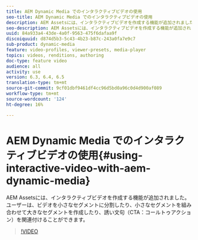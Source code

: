 ```yaml
---
title: AEM Dynamic Media でのインタラクティブビデオの使用
seo-title: AEM Dynamic Media でのインタラクティブビデオの使用
description: AEM Assetsには、インタラクティブビデオを作成する機能が追加されました。ユーザーは、ビデオを小さなセグメントに分割したり、小さなセグメントを組み合わせて大きなセグメントを作成したり、誘い文句（CTA：コールトゥアクション）を関連付けることができます。
seo-description: AEM Assetsには、インタラクティブビデオを作成する機能が追加されました。ユーザーは、ビデオを小さなセグメントに分割したり、小さなセグメントを組み合わせて大きなセグメントを作成したり、誘い文句（CTA：コールトゥアクション）を関連付けることができます。
uuid: 84a933a4-43de-4a0f-9563-475f6dafaa9f
discoiquuid: d874d5b3-5c43-4b23-b87c-243a0fa7e9c7
sub-product: dynamic-media
feature: video-profiles, viewer-presets, media-player
topics: videos, renditions, authoring
doc-type: feature video
audience: all
activity: use
version: 6.3, 6.4, 6.5
translation-type: tm+mt
source-git-commit: 9cf01dbf9461df4cc96d5bd0a96c0d4d900af089
workflow-type: tm+mt
source-wordcount: '124'
ht-degree: 16%

---
```



# AEM Dynamic Media でのインタラクティブビデオの使用{#using-interactive-video-with-aem-dynamic-media}

AEM Assetsには、インタラクティブビデオを作成する機能が追加されました。ユーザーは、ビデオを小さなセグメントに分割したり、小さなセグメントを組み合わせて大きなセグメントを作成したり、誘い文句（CTA：コールトゥアクション）を関連付けることができます。

>[!VIDEO](https://video.tv.adobe.com/v/16516/?quality=9&learn=on)
